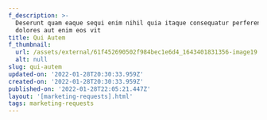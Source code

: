 ```yaml
---
f_description: >-
  Deserunt quam eaque sequi enim nihil quia itaque consequatur perferendis. Qui
  dolores aut enim eos vit
title: Qui Autem
f_thumbnail:
  url: /assets/external/61f452690502f984bec1e6d4_1643401831356-image19.jpg
  alt: null
slug: qui-autem
updated-on: '2022-01-28T20:30:33.959Z'
created-on: '2022-01-28T20:30:33.959Z'
published-on: '2022-01-28T22:05:21.447Z'
layout: '[marketing-requests].html'
tags: marketing-requests
---
```



